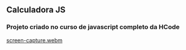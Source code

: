 ## Calculadora JS

### Projeto criado no curso de javascript completo da HCode

[screen-capture.webm](https://user-images.githubusercontent.com/85769101/212476204-e4868eb3-ee07-40b0-80db-7bdb969a986d.webm)
